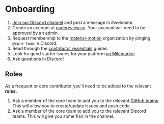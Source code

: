 # Onboarding

1. [Join our Discord channel](https://discord.gg/ZJyGXza) and post a message in #welcome.
2. Create an account at [codereview.cc](http://codereview.cc). Your account will need to be approved by an admin.
3. Request membership to the [material-motion](https://github.com/material-motion) organization by pinging `@core team` in Discord.
4. Read through the [contributor essentials](https://material-motion.gitbooks.io/material-motion-team/content/essentials/) guides.
5. Look for good starter issues for your platform [on Milemarker](https://material-motion.github.io/material-motion-milemarker/newbie.html).
6. Ask questions in Discord!

## Roles

As a frequent or core contributor you'll need to be added to the relevant **roles**.

1. Ask a member of the core team to add you to the relevant [GitHub teams](https://github.com/orgs/material-motion/teams). This will allow you to create/update issues and push code.
2. Ask a member of the core team to add you to the relevant Discord teams. This will give you some flair in the channel.

